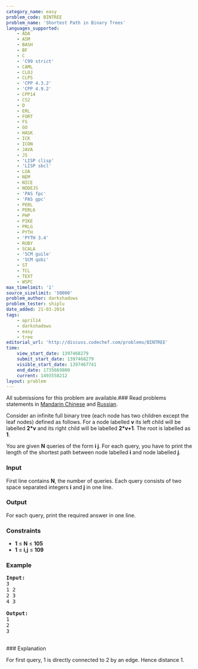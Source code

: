 ```yaml
---
category_name: easy
problem_code: BINTREE
problem_name: 'Shortest Path in Binary Trees'
languages_supported:
    - ADA
    - ASM
    - BASH
    - BF
    - C
    - 'C99 strict'
    - CAML
    - CLOJ
    - CLPS
    - 'CPP 4.3.2'
    - 'CPP 4.9.2'
    - CPP14
    - CS2
    - D
    - ERL
    - FORT
    - FS
    - GO
    - HASK
    - ICK
    - ICON
    - JAVA
    - JS
    - 'LISP clisp'
    - 'LISP sbcl'
    - LUA
    - NEM
    - NICE
    - NODEJS
    - 'PAS fpc'
    - 'PAS gpc'
    - PERL
    - PERL6
    - PHP
    - PIKE
    - PRLG
    - PYTH
    - 'PYTH 3.4'
    - RUBY
    - SCALA
    - 'SCM guile'
    - 'SCM qobi'
    - ST
    - TCL
    - TEXT
    - WSPC
max_timelimit: '1'
source_sizelimit: '50000'
problem_author: darkshadows
problem_tester: shiplu
date_added: 21-03-2014
tags:
    - april14
    - darkshadows
    - easy
    - tree
editorial_url: 'http://discuss.codechef.com/problems/BINTREE'
time:
    view_start_date: 1397468279
    submit_start_date: 1397468279
    visible_start_date: 1397467741
    end_date: 1735669800
    current: 1493558212
layout: problem
---
```

All submissions for this problem are available.###  Read problems statements in [Mandarin Chinese](http://www.codechef.com/download/translated/APRIL14/mandarin/BINTREE.pdf) and [Russian](http://www.codechef.com/download/translated/APRIL14/russian/BINTREE.pdf).

Consider an infinite full binary tree (each node has two children except the leaf nodes) defined as follows. For a node labelled **v** its left child will be labelled **2\*v** and its right child will be labelled **2\*v+1**. The root is labelled as **1**.

You are given **N** queries of the form **i j**. For each query, you have to print the length of the shortest path between node labelled **i** and node labelled **j**.

### Input

First line contains **N**, the number of queries. Each query consists of two space separated integers **i** and **j** in one line.

### Output

For each query, print the required answer in one line.

### Constraints

- **1** ≤ **N** ≤ **105**
- **1** ≤ **i,j** ≤ **109**

### Example

<pre><b>Input:</b>
3
1 2
2 3
4 3

<b>Output:</b>
1
2
3

</pre>### Explanation
For first query, 1 is directly connected to 2 by an edge. Hence distance 1.
